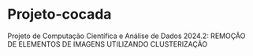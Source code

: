 # Projeto-cocada

Projeto de Computação Científica e Análise de Dados 2024.2:
REMOÇÃO DE ELEMENTOS DE IMAGENS UTILIZANDO CLUSTERIZAÇÃO
